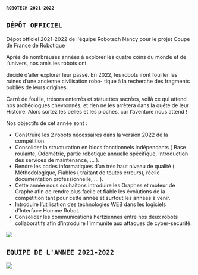 **`ROBOTECH 2021-2022`** 

## **`DÉPÔT OFFICIEL`**  ##

Dépot officiel 2021-2022 de l'équipe Robotech Nancy pour le projet Coupe de France de Robotique

Après de nombreuses années à explorer les quatre coins du monde et de l’univers, nos amis les robots ont

décidé d’aller explorer leur passé. En 2022, les robots iront fouiller les ruines d’une ancienne civilisation robo-
tique à la recherche des fragments oubliés de leurs origines.

Carré de fouille, trésors enterrés et statuettes sacrées, voilà ce qui attend nos archéologues chevronnés, et
rien ne les arrêtera dans la quête de leur Histoire.
Alors sortez les pelles et les pioches, car l’aventure nous attend !

Nos objectifs de cet année sont :

- Construire les 2 robots nécessaires dans la version 2022 de la compétition.
- Consolider la structuration en blocs fonctionnels indépendants ( Base roulante, Odométrie, partie robotique annuelle spécifique, Introduction des services de maintenance, … ).
- Rendre les codes informatiques d’un très haut niveau de qualité ( Méthodologique, Fiables ( traitant de toutes erreurs), réelle documentation professionnelle, … ).
- Cette année nous souhaitons introduire les Graphes et moteur de Graphe afin de rendre plus facile et fiable les évolutions de la compétition tant pour cette année et surtout les années à venir.
- Introduire l’utilisation des technologies WEB dans les logiciels d’Interface Homme Robot.
- Consolider les communications hertziennes entre nos deux robots collaboratifs afin d’introduire l'immunité aux attaques de cyber-sécurité.


![](https://samsam.go.yo.fr/plateau.png)


## **`EQUIPE DE L'ANNEE 2021-2022`**  ##

![](https://samsam.go.yo.fr/Equipe_ROBOTECH_2021-2022.png)
